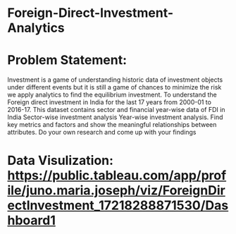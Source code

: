 # Foreign-Direct-Investment-Analytics

# Problem Statement:
Investment is a game of understanding historic data of investment objects under
different events but it is still a game of chances to minimize the risk we apply analytics
to find the equilibrium investment.
To understand the Foreign direct investment in India for the last 17 years from 2000-01
to 2016-17. This dataset contains sector and financial year-wise data of FDI in India
Sector-wise investment analysis Year-wise investment analysis.
Find key metrics and factors and show the meaningful relationships between
attributes. Do your own research and come up with your findings


# Data Visulization: https://public.tableau.com/app/profile/juno.maria.joseph/viz/ForeignDirectInvestment_17218288871530/Dashboard1
